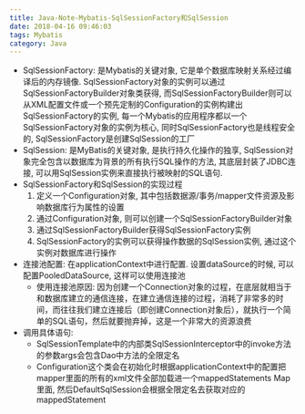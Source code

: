 ```yaml
---
title: Java-Note-Mybatis-SqlSessionFactory和SqlSession
date: 2018-04-16 09:46:03
tags: Mybatis
category: Java
---
```

- SqlSessionFactory: 是Mybatis的关键对象, 它是单个数据库映射关系经过编译后的内存镜像. SqlSessionFactory对象的实例可以通过SqlSessionFactoryBuilder对象类获得, 而SqlSessionFactoryBuilder则可以从XML配置文件或一个预先定制的Configuration的实例构建出SqlSessionFactory的实例, 每一个Mybatis的应用程序都以一个SqlSessionFactory对象的实例为核心, 同时SqlSessionFactory也是线程安全的, SqlSessionFactory是创建SqlSession的工厂
- SqlSession: 是MyBatis的关键对象, 是执行持久化操作的独享, SqlSession对象完全包含以数据库为背景的所有执行SQL操作的方法, 其底层封装了JDBC连接, 可以用SqlSession实例来直接执行被映射的SQL语句.<!-- more -->
- SqlSessionFactory和SqlSession的实现过程
    1. 定义一个Configuration对象, 其中包括数据源/事务/mapper文件资源及影响数据库行为属性的设置
    2. 通过Configuration对象, 则可以创建一个SqlSessionFactoryBuilder对象
    3. 通过SqlSessionFactoryBuilder获得SqlSessionFactory实例
    4. SqlSessionFactory的实例可以获得操作数据的SqlSession实例, 通过这个实例对数据库进行操作
- 连接池配置: 在applicationContext中进行配置. 设置dataSource的时候, 可以配置PooledDataSource, 这样可以使用连接池
    - 使用连接池原因: 因为创建一个Connection对象的过程，在底层就相当于和数据库建立的通信连接，在建立通信连接的过程，消耗了非常多的时间，而往往我们建立连接后（即创建Connection对象后），就执行一个简单的SQL语句，然后就要抛弃掉，这是一个非常大的资源浪费
- 调用具体语句:
    - SqlSessionTemplate中的内部类SqlSessionInterceptor中的invoke方法的参数args会包含Dao中方法的全限定名
    - Configuration这个类会在初始化时根据applicationContext中的配置把mapper里面的所有的xml文件全部加载进一个mappedStatements Map里面, 然后DefaultSqlSession会根据全限定名去获取对应的mappedStatement